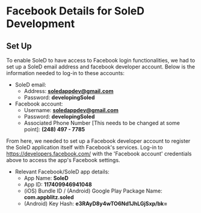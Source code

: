 # Facebook Details for SoleD Development

## Set Up

To enable SoleD to have access to Facebook login functionalities, we had to set up a SoleD email address and facebook developer account. Below is the information needed to log-in to these accounts:

- SoleD email:
    - Address: **soledappdev@gmail.com**
    - Password: **developingSoled**
- Facebook account:
    - Username: **soledappdev@gmail.com**
    - Password: **developingSoled**
    - Associated Phone Number [This needs to be changed at some point]: **(248) 497 - 7785** 

From here, we needed to set up a Facebook developer account to register the SoleD application itself with Facebook's services. Log-in to https://developers.facebook.com/ with the 'Facebook account' credentials above to access the app's Facebook settings.

- Relevant Facebook/SoleD app details:
    - App Name: **SoleD**
    - App ID: **117409946941048**
    - (iOS) Bundle ID / (Android) Google Play Package Name: **com.appblitz.soled**
    - (Android) Key Hash: **e3RAyD8y4wTO6Nd1JhLGjSxp/bk=**

